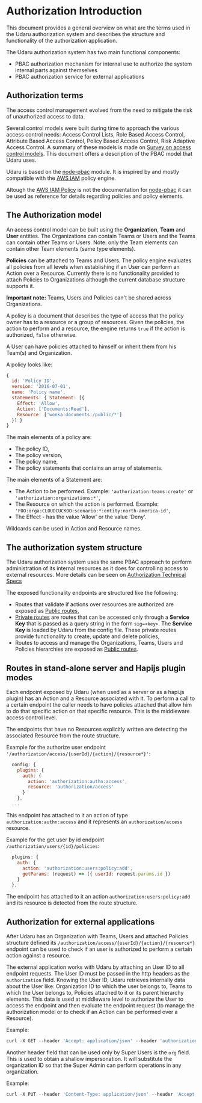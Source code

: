 # Authorization Introduction

This document provides a general overview on what are the terms used in the Udaru authorization system and describes the structure and functionality of the authorization application.

The Udaru authorization system has two main functional components:
- PBAC authorization mechanism for internal use to authorize the system internal parts against themselves
- PBAC authorization service for external applications

## Authorization terms

The access control management evolved from the need to mitigate the risk of unauthorized access to data.

Several control models were built during time to approach the various access control needs: Access Control Lists, Role Based Access Control, Attribute Based Access Control, Policy Based Access Control, Risk Adaptive Access Control. A summary of these models is made on [Survey on access control models][]. This document offers a description of the PBAC model that Udaru uses.

Udaru is based on the [node-pbac][] module. It is inspired by and mostly compatible with the [AWS IAM][] policy engine.

Altough the [AWS IAM Policy][] is not the documentation for [node-pbac][] it can be used as reference for details regarding policies and policy elements.

## The Authorization model

An access control model can be built using the **Organization**, **Team** and **User** entities. The Organizations can contain Teams or Users and the Teams can contain other Teams or Users. Note: only the Team elements can contain other Team elements (same type elements).

**Policies** can be attached to Teams and Users. The policy engine evaluates all policies from all levels when establishing if an User can perform an Action over a Resource. Currently there is no functionality provided to attach Policies to Organizations although the current database structure supports it.

**Important note:** Teams, Users and Policies can't be shared across Organizations.

A policy is a document that describes the type of access that the policy owner has to a resource or a group of resources. Given the policies, the action to perform and a resource, the engine returns `true` if the action is authorized, `false` otherwise.

A User can have policies attached to himself or inherit them from his Team(s) and Organization.

A policy looks like:

```javascript
{
  id: 'Policy ID',
  version: '2016-07-01',
  name: 'Policy name',
  statements: { Statement: [{
    Effect: 'Allow',
    Action: ['Documents:Read'],
    Resource: ['wonka:documents:/public/*']
  }] }
}
```

The main elements of a policy are:
- The policy ID,
- The policy version,
- The policy name,
- The policy statements that contains an array of statements.

The main elements of a Statement are:
- The Action to be performed. Example: `'authorization:teams:create'` or `'authorization:organizations:*'`,
- The Resource on which the action is performed. Example: `'FOO:orga:CLOUDCUCKOO:scenario:*:entity:north-america-id'`,
- The Effect - has the value 'Allow' or the value 'Deny'.

Wildcards can be used in Action and Resource names.

## The authorization system structure

The Udaru authorization system uses the same PBAC approach to perform administration of its internal resources as it does for controlling access to external resources. More details can be seen on [Authorization Technical Specs][]

The exposed functionality endpoints are structured like the following:
- Routes that validate if actions over resources are authorized are exposed as [Public routes][],
- [Private routes][] are routes that can be accessed only through a **Service Key** that is passed as a query string in the form `sig=<key>`. The **Service Key** is loaded by Udaru from the config file. These private routes provide functionality to create, update and delete policies,
- Routes to access and manage the Organizations, Teams, Users and Policies hierarchies are exposed as [Public routes][].

## Routes in stand-alone server and Hapijs plugin modes

Each endpoint exposed by Udaru (when used as a server or as a hapi.js plugin) has an Action and a Resource associated with it. To perform a call to a certain endpoint the caller needs to have policies attached that allow him to do that specific action on that specific resource. This is the middleware access control level.

The endpoints that have no Resources explicitly written are detecting the associated Resource from the route structure.

Example for the authorize user endpoint `'/authorization/access/{userId}/{action}/{resource*}'`:
```javascript
  config: {
    plugins: {
      auth: {
        action: 'authorization:authn:access',
        resource: 'authorization/access'
      }
    },
  ...
```
This endpoint has attached to it an action of type `authorization:authn:access` and it represents an `authorization/access` resource.

Example for the get user by id endpoint `/authorization/users/{id}/policies`:
```javascript
  plugins: {
    auth: {
      action: 'authorization:users:policy:add',
      getParams: (request) => ({ userId: request.params.id })
    }
  },
```
The endpoint has attached to it an action `authorization:users:policy:add` and its resource is detected from the route structure.

## Authorization for external applications

After Udaru has an Organization with Teams, Users and attached Policies structure defined its `/authorization/access/{userId}/{action}/{resource*}` endpoint can be used to check if an user is authorized to perform a certain action against a resource.

The external application works with Udaru by attaching an User ID to all endpoint requests. The User ID must be passed in the http headers as the `authorization` field. Knowing the User ID, Udaru retrieves internally data about the User like:  Organization ID to which the user belongs to, Teams to which the User belongs to, Policies attached to it or its parent hierarchy elements. This data is used at middleware level to authorize the User to access the endpoint and then evaluate the endpoint request (to manage the authorization model or to check if an Action can be performed over a Resource).

Example:
```javascript
curl -X GET --header 'Accept: application/json' --header 'authorization: <UserID>' 'http://localhost:8080/authorization/organizations'
```

Another header field that can be used only by Super Users is the `org` field. This is used to obtain a shallow impersonation. It will substitute the organization ID so that the Super Admin can perform operations in any organization.

Example:
```javascript
curl -X PUT --header 'Content-Type: application/json' --header 'Accept: application/json' --header 'authorization: ROOTID' --header 'org: WONKA' -d '{"policies":["PolicyID"]}' 'http://localhost:8080/authorization/teams/TeamID/policies'
```

[node-pbac]: https://github.com/monken/node-pbac
[AWS IAM]: https://docs.aws.amazon.com/IAM/latest/UserGuide/access_policies.html
[AWS IAM Policy]: https://docs.aws.amazon.com/IAM/latest/UserGuide/reference_policies_elements.html
[Authorization Technical Specs]: reference/spec.md
[Private routes]: ../lib/plugin/routes/private
[Public routes]: ../lib/plugin/routes/public
[Survey on access control models]: http://csrc.nist.gov/news_events/privilege-management-workshop/PvM-Model-Survey-Aug26-2009.pdf
